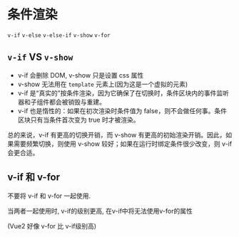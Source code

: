 # 条件渲染

`v-if` `v-else` `v-else-if` `v-show` `v-for`

## `v-if` VS `v-show`

- v-if 会删除 DOM, v-show 只是设置 css 属性
- v-show 无法用在 `template` 元素上(因为这是一个虚拟的元素)
- v-if 是“真实的”按条件渲染，因为它确保了在切换时，条件区块内的事件监听器和子组件都会被销毁与重建。
- v-if 也是惰性的：如果在初次渲染时条件值为 false，则不会做任何事。条件区块只有当条件首次变为 true 时才被渲染。

总的来说，v-if 有更高的切换开销，而 v-show 有更高的初始渲染开销。因此，如果需要频繁切换，则使用 v-show 较好；如果在运行时绑定条件很少改变，则 v-if 会更合适。


## v-if 和 v-for

不要将 v-if 和 v-for 一起使用.

当两者一起使用时, v-if的级别更高, 在v-if中将无法使用v-for的属性

(Vue2 好像 v-for 比 v-if级别高)

